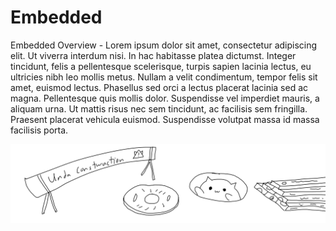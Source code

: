 # Embedded
Embedded Overview - Lorem ipsum dolor sit amet, consectetur adipiscing elit. Ut viverra interdum nisi. In hac habitasse platea dictumst. Integer tincidunt, felis a pellentesque scelerisque, turpis sapien lacinia lectus, eu ultricies nibh leo mollis metus. Nullam a velit condimentum, tempor felis sit amet, euismod lectus. Phasellus sed orci a lectus placerat lacinia sed ac magna. Pellentesque quis mollis dolor. Suspendisse vel imperdiet mauris, a aliquam urna. Ut mattis risus nec sem tincidunt, ac facilisis sem fringilla. Praesent placerat vehicula euismod. Suspendisse volutpat massa id massa facilisis porta. 

![Embedded_Capabilities](/.assets/Undaconstwuction.png)